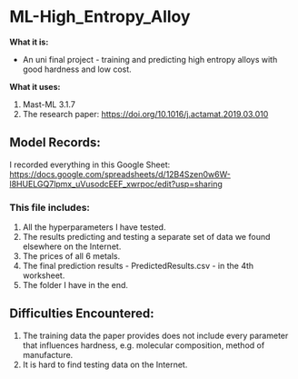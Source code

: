 # ML-High_Entropy_Alloy
**What it is:**  
- An uni final project - training and predicting high entropy alloys with good hardness and low cost.
  
**What it uses:**  
1. Mast-ML 3.1.7
2. The research paper: https://doi.org/10.1016/j.actamat.2019.03.010

## Model Records:
I recorded everything in this Google Sheet:  
https://docs.google.com/spreadsheets/d/12B4Szen0w6W-l8HUELGQ7lpmx_uVusodcEEF_xwrpoc/edit?usp=sharing  

### This file includes:
1. All the hyperparameters I have tested.
2. The results predicting and testing a separate set of data we found elsewhere on the Internet.
3. The prices of all 6 metals.
4. The final prediction results - PredictedResults.csv - in the 4th worksheet.
5. The folder I have in the end.

## Difficulties Encountered:
1. The training data the paper provides does not include every parameter that influences hardness, e.g. molecular composition, method of manufacture.
2. It is hard to find testing data on the Internet.
